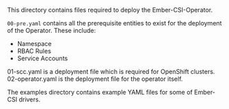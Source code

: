 This directory contains files required to deploy the Ember-CSI-Operator.

`00-pre.yaml` contains all the prerequisite entities to exist for the deployment of the Operator. These include:
 - Namespace
 - RBAC Rules
 - Service Accounts

01-scc.yaml is a deployment file which is required for OpenShift clusters.
02-operator.yaml is the deployment file for the operator itself.

The examples directory contains example YAML files for some of Ember-CSI drivers.

